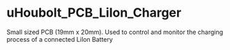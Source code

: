# uHoubolt_PCB_LiIon_Charger
Small sized PCB (19mm x 20mm). Used to control and monitor the charging process of a connected LiIon Battery 
